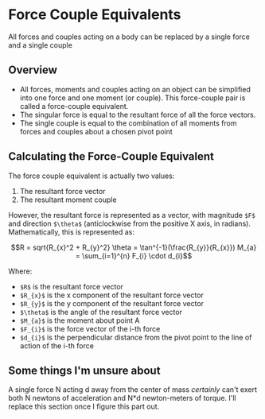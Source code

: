# Force Couple Equivalents

All forces and couples acting on a body can be replaced by a single force and a single couple

## Overview

- All forces, moments and couples acting on an object can be simplified into one force and one moment (or couple). This 
force-couple pair is called a force-couple equivalent.
- The singular force is equal to the resultant force of all the force vectors.
- The single couple is equal to the combination of all moments from forces and couples about a chosen pivot point

## Calculating the Force-Couple Equivalent

The force couple equivalent is actually two values:
1. The resultant force vector
2. The resultant moment couple

However, the resultant force is represented as a vector, with magnitude `$F$` and direction `$\theta$` (anticlockwise from the 
positive X axis, in radians). Mathematically, this is represented as:
```math
R = sqrt{R_{x}^2 + R_{y}^2}
\theta = \tan^{-1}(\frac{R_{y}}{R_{x}})
M_{a} = \sum_{i=1}^{n} F_{i} \cdot d_{i}
```
Where:
- `$R$` is the resultant force vector
- `$R_{x}$` is the x component of the resultant force vector
- `$R_{y}$` is the y component of the resultant force vector
- `$\theta$` is the angle of the resultant force vector
- `$M_{a}$` is the moment about point A
- `$F_{i}$` is the force vector of the i-th force
- `$d_{i}$` is the perpendicular distance from the pivot point to the line of action of the i-th force

## Some things I'm unsure about

A single force N acting d away from the center of mass _certainly_ can't exert both N newtons of acceleration and N*d newton-meters 
of torque. I'll replace this section once I figure this part out.